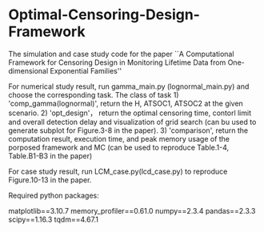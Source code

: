 # Optimal-Censoring-Design-Framework
The simulation and case study code for the paper ``A Computational Framework for Censoring Design in Monitoring Lifetime Data from One-dimensional Exponential Families''

For numerical study result, run gamma_main.py (lognormal_main.py) and choose the corresponding task.
The class of task 1) 'comp_gamma(lognormal)', return the H, ATSOC1, ATSOC2 at the given scenario. 2) 'opt_design'， return the optimal censoring time, contorl limit and overall detection delay and visualization of grid search (can bu used to generate subplot for Figure.3-8 in the paper). 3) 'comparison', return the computation result, execution time, and peak memory usage of the porposed framework and MC (can be used to reproduce Table.1-4, Table.B1-B3 in the paper)

For case study result, run LCM_case.py(lcd_case.py) to reproduce Figure.10-13 in the paper.

Required python packages:

matplotlib==3.10.7
memory_profiler==0.61.0
numpy==2.3.4
pandas==2.3.3
scipy==1.16.3
tqdm==4.67.1
